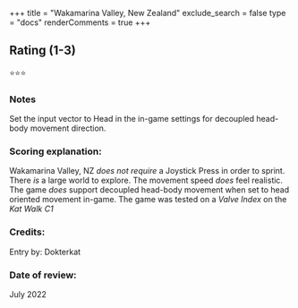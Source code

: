 +++
title = "Wakamarina Valley, New Zealand"
exclude_search = false
type = "docs"
renderComments = true
+++

## Rating (1-3)
⭐⭐⭐

### Notes
Set the input vector to Head in the in-game settings for decoupled head-body movement direction.

### Scoring explanation:
Wakamarina Valley, NZ *does not require* a Joystick Press in order to sprint.
There *is* a large world to explore.
The movement speed *does* feel realistic.
The game *does* support decoupled head-body movement when set to head oriented movement in-game.
The game was tested on a *Valve Index* on the *Kat Walk C1*

### Credits:
Entry by: Dokterkat

### Date of review:
July 2022

